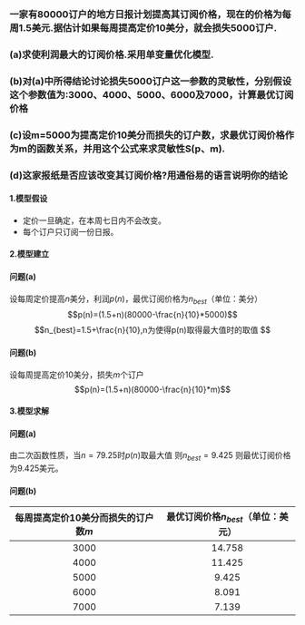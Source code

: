 ### 一家有80000订户的地方日报计划提高其订阅价格，现在的价格为每周1.5美元.据估计如果每周提高定价10美分，就会损失5000订户.
### (a)求使利润最大的订阅价格.采用单变量优化模型.
### (b)对(a)中所得结论讨论损失5000订户这一参数的灵敏性，分别假设这个参数值为:3000、4000、5000、6000及7000，计算最优订阅价格
### (c)设m=5000为提高定价10美分而损失的订户数，求最优订阅价格作为m的函数关系，并用这个公式来求灵敏性S(p、m).
### (d)这家报纸是否应该改变其订阅价格?用通俗易的语言说明你的结论

#### 1.模型假设
- 定价一旦确定，在本周七日内不会改变。
- 每个订户只订阅一份日报。

#### 2.模型建立
#### 问题(a)
设每周定价提高$n$美分，利润$p(n)$，最优订阅价格为$n_{best}$（单位：美分）
$$p(n)=(1.5+n)(80000-\frac{n}{10}*5000)$$
$$n_{best}=1.5+\frac{n}{10},n为使得p(n)取得最大值时的取值
$$
#### 问题(b)
设每周提高定价10美分，损失$m$个订户
$$p(n)=(1.5+n)(80000-\frac{n}{10}*m)$$

#### 3.模型求解
#### 问题(a)
由二次函数性质，当$n=79.25$时$p(n)$取最大值
则$n_{best}=9.425$
则最优订阅价格为9.425美元。
#### 问题(b)
| 每周提高定价10美分而损失的订户数$m$ | 最优订阅价格$n_{best}$（单位：美元） |
| :---------------------------------: | :----------------------------------: |
|                3000                 |                14.758                |
|                4000                 |                11.425                |
|                5000                 |                9.425                 |
|                6000                 |                8.091                 |
|                7000                 |                7.139                 |
